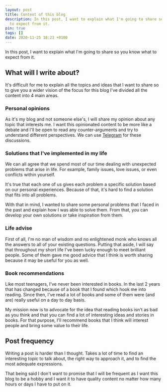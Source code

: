 ```yaml
---
layout: post
title: Content of this blog
description: In this post, I want to explain what I'm going to share so you know what
  to expect from it.
pin: true
tags: []
date: 2020-11-25 18:23 +0100
---
```

In this post, I want to explain what I'm going to share so you know what to expect from it.

## What will I write about?

It's difficult for me to explain all the topics and ideas that I want to share so to give you a wider vision of the focus for this blog I've divided all the content into 4 main areas.

### Personal opinions

As it's my blog and not someone else's, I will share my opinion about any topic that interests me. I want this opinionated content to be more like a debate and I'll be open to read any counter-arguments and try to understand different perspectives. We can use [Telegram](https://t.me/monkeyandres) for these discussions.

### Solutions that I've implemented in my life

We can all agree that we spend most of our time dealing with unexpected problems that arise in life. For example, family issues, love issues, or even conflicts within yourself.

It's true that each one of us gives each problem a specific solution based on our personal experiences. Because of that, it's hard to find a solution that fits into all problems.

With that in mind, I wanted to share some personal problems that I faced in the past and explain how I was able to solve them. From that, you can develop your own solutions or take inspiration from them.

### Life advise

First of all, I'm no man of wisdom and no enlightened monk who knows all the answers to all of your existing questions. Putting that aside, I will say that throughout my short life I've been lucky enough to meet brilliant people. Some of them gave me good advice that I think is worth sharing because it may be useful for you as well.

### Book recommendations

Like most teenagers, I've never been interested in books. In the last 2 years that has changed because of a book that I found which hook me into reading. Since then, I've read a lot of books and some of them were (and are) really useful on a day to day basis.

My mission now is to advocate for the idea that reading books isn't as bad as you think and that you can find a lot of interesting ideas and stories in books. For that purpose, I'll recommend books that I think will interest people and bring some value to their life.

## Post frequency

Writing a post is harder than I thought. Takes a lot of time to find an interesting topic to talk about, the right way to approach it, and to find the most adequate expressions.

That being said I don't want to promise that I will be frequent as I want this blog to be a hobby and I want it to have quality content no matter how many hours or days I have to put on it.